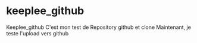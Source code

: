 # keeplee_github
Keeplee_github
C'est mon test de Repository github et clone
Maintenant, je teste l'upload vers github
